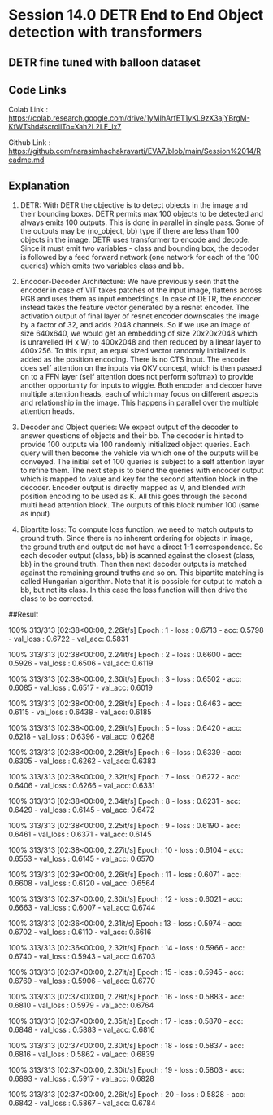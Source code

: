 # Session 14.0 DETR End to End Object detection with transformers

## DETR fine tuned with balloon dataset

## Code Links

Colab Link : https://colab.research.google.com/drive/1yMIhArfET1yKL9zX3ajYBrgM-KfWTshd#scrollTo=Xah2L2LE_lx7

Github Link : https://github.com/narasimhachakravarti/EVA7/blob/main/Session%2014/Readme.md

## Explanation

1. DETR: With DETR the objective is to detect objects in the image and their bounding boxes. DETR permits max 100 objects to be detected and always emits 100 outputs. This is done in parallel in single pass. Some of the outputs may be (no_object, bb) type if there are less than 100 objects in the image. DETR uses transformer to encode and decode. Since it must emit two variables - class and bounding box, the decoder is followed by a feed forward network (one network for each of the 100 queries) which emits two variables class and bb.

2. Encoder-Decoder Architecture: We have previously seen that the encoder in case of VIT takes patches of the input image, flattens across RGB and uses them as input embeddings. In case of DETR, the encoder instead takes the feature vector generated by a resnet encoder. The activation output of final layer of resnet encoder downscales the image by a factor of 32, and adds 2048 channels. So if we use an image of size 640x640, we would get an embedding of size 20x20x2048 which is unravelled (H x W) to 400x2048 and then reduced by a linear layer to 400x256. To this input, an equal sized vector randomly initialized is added as the position encoding. There is no CTS input. The encoder does self attention on the inputs via QKV concept, which is then passed on to a FFN layer (self attention does not perform softmax) to provide another opportunity for inputs to wiggle. Both encoder and decoer have multiple attention heads, each of which may focus on different aspects and relationship in the image. This happens in parallel over the multiple attention heads.

3. Decoder and Object queries: We expect output of the decoder to answer questions of objects and their bb. The decoder is hinted to provide 100 outputs via 100 randomly initialized object queries. Each query will then become the vehicle via which one of the outputs will be conveyed. The initial set of 100 queries is subject to a self attention layer to refine them. The next step is to blend the queries with encoder output which is mapped to value and key for the second attention block in the decoder. Encoder output is directly mapped as V, and blended with position encoding to be used as K. All this goes through the second multi head attention block. The outputs of this block number 100 (same as input)

4. Bipartite loss: To compute loss function, we need to match outputs to ground truth. Since there is no inherent ordering for objects in image, the ground truth and output do not have a direct 1-1 correspondence. So each decoder output (class, bb) is scanned against the closest (class, bb) in the ground truth. Then then next decoder outputs is matched against the remaining ground truths and so on. This bipartite matching is called Hungarian algorithm. Note that it is possible for output to match a bb, but not its class. In this case the loss function will then drive the class to be corrected.

##Result

100%
313/313 [02:38<00:00, 2.26it/s]
Epoch : 1 - loss : 0.6713 - acc: 0.5798 - val_loss : 0.6722 - val_acc: 0.5831

100%
313/313 [02:38<00:00, 2.24it/s]
Epoch : 2 - loss : 0.6600 - acc: 0.5926 - val_loss : 0.6506 - val_acc: 0.6119

100%
313/313 [02:38<00:00, 2.30it/s]
Epoch : 3 - loss : 0.6502 - acc: 0.6085 - val_loss : 0.6517 - val_acc: 0.6019

100%
313/313 [02:38<00:00, 2.28it/s]
Epoch : 4 - loss : 0.6463 - acc: 0.6115 - val_loss : 0.6438 - val_acc: 0.6185

100%
313/313 [02:38<00:00, 2.29it/s]
Epoch : 5 - loss : 0.6420 - acc: 0.6218 - val_loss : 0.6396 - val_acc: 0.6268

100%
313/313 [02:38<00:00, 2.28it/s]
Epoch : 6 - loss : 0.6339 - acc: 0.6305 - val_loss : 0.6262 - val_acc: 0.6383

100%
313/313 [02:38<00:00, 2.32it/s]
Epoch : 7 - loss : 0.6272 - acc: 0.6406 - val_loss : 0.6266 - val_acc: 0.6331

100%
313/313 [02:38<00:00, 2.34it/s]
Epoch : 8 - loss : 0.6231 - acc: 0.6429 - val_loss : 0.6145 - val_acc: 0.6472

100%
313/313 [02:38<00:00, 2.25it/s]
Epoch : 9 - loss : 0.6190 - acc: 0.6461 - val_loss : 0.6371 - val_acc: 0.6145

100%
313/313 [02:38<00:00, 2.27it/s]
Epoch : 10 - loss : 0.6104 - acc: 0.6553 - val_loss : 0.6145 - val_acc: 0.6570

100%
313/313 [02:39<00:00, 2.26it/s]
Epoch : 11 - loss : 0.6071 - acc: 0.6608 - val_loss : 0.6120 - val_acc: 0.6564

100%
313/313 [02:37<00:00, 2.30it/s]
Epoch : 12 - loss : 0.6021 - acc: 0.6663 - val_loss : 0.6007 - val_acc: 0.6744

100%
313/313 [02:36<00:00, 2.31it/s]
Epoch : 13 - loss : 0.5974 - acc: 0.6702 - val_loss : 0.6110 - val_acc: 0.6616

100%
313/313 [02:36<00:00, 2.32it/s]
Epoch : 14 - loss : 0.5966 - acc: 0.6740 - val_loss : 0.5943 - val_acc: 0.6703

100%
313/313 [02:37<00:00, 2.27it/s]
Epoch : 15 - loss : 0.5945 - acc: 0.6769 - val_loss : 0.5906 - val_acc: 0.6770

100%
313/313 [02:37<00:00, 2.28it/s]
Epoch : 16 - loss : 0.5883 - acc: 0.6810 - val_loss : 0.5979 - val_acc: 0.6764

100%
313/313 [02:37<00:00, 2.35it/s]
Epoch : 17 - loss : 0.5870 - acc: 0.6848 - val_loss : 0.5883 - val_acc: 0.6816

100%
313/313 [02:37<00:00, 2.30it/s]
Epoch : 18 - loss : 0.5837 - acc: 0.6816 - val_loss : 0.5862 - val_acc: 0.6839

100%
313/313 [02:37<00:00, 2.30it/s]
Epoch : 19 - loss : 0.5803 - acc: 0.6893 - val_loss : 0.5917 - val_acc: 0.6828

100%
313/313 [02:37<00:00, 2.26it/s]
Epoch : 20 - loss : 0.5828 - acc: 0.6842 - val_loss : 0.5867 - val_acc: 0.6784
